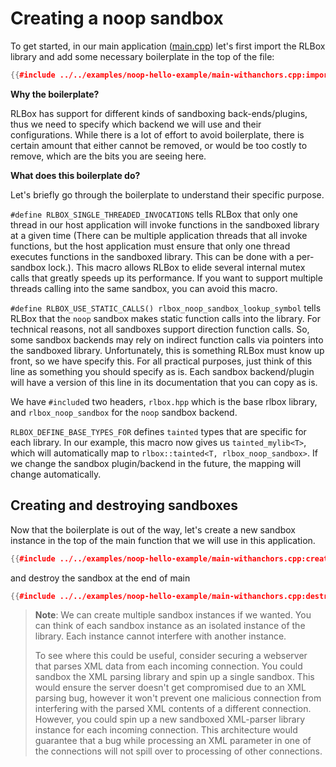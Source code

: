 # Creating a noop sandbox

To get started, in our main application
([main.cpp](examples/hello-example/main.cpp)) let's first import the RLBox
library and add some necessary boilerplate in the top of the file:

```cpp
{{#include ../../examples/noop-hello-example/main-withanchors.cpp:imports}}
```

**Why the boilerplate?**

RLBox has support for different kinds of sandboxing back-ends/plugins, thus we
need to specify which backend we will use and their configurations. While there
is a lot of effort to avoid boilerplate, there is certain amount that either
cannot be removed, or would be too costly to remove, which are the bits you are
seeing here.

**What does this boilerplate do?**

Let's briefly go through the boilerplate to understand their specific purpose.

`#define RLBOX_SINGLE_THREADED_INVOCATIONS` tells RLBox that only one thread in
our host application will invoke functions in the sandboxed library at a given
time (There can be multiple application threads that all invoke functions, but
the host application must ensure that only one thread executes functions in the
sandboxed library. This can be done with a per-sandbox lock.). This macro allows
RLBox to elide several internal mutex calls that greatly speeds up its
performance. If you want to support multiple threads calling into the same
sandbox, you can avoid this macro.

`#define RLBOX_USE_STATIC_CALLS() rlbox_noop_sandbox_lookup_symbol` tells RLBox
that the `noop` sandbox makes static function calls into the library. For
technical reasons, not all sandboxes support direction function calls. So, some
sandbox backends may rely on indirect function calls via pointers into the
sandboxed library. Unfortunately, this is something RLBox must know up front, so
we have specify this. For all practical purposes, just think of this line as
something you should specify as is. Each sandbox backend/plugin will have a
version of this line in its documentation that you can copy as is.

We have `#include`d two headers, `rlbox.hpp` which is the base rlbox library,
and `rlbox_noop_sandbox` for the `noop` sandbox backend.

`RLBOX_DEFINE_BASE_TYPES_FOR` defines `tainted` types that are specific for each
library. In our example, this macro now gives us `tainted_mylib<T>`, which will
automatically map to `rlbox::tainted<T, rlbox_noop_sandbox>`. If we change the
sandbox plugin/backend in the future, the mapping will change automatically.

## Creating and destroying sandboxes

Now that the boilerplate is out of the way, let's create a new sandbox instance
in the top of the main function that we will use in this application.

```cpp
{{#include ../../examples/noop-hello-example/main-withanchors.cpp:create}}
```

and destroy the sandbox at the end of main

```cpp
{{#include ../../examples/noop-hello-example/main-withanchors.cpp:destroy}}
```

> **Note**: We can create multiple sandbox instances if we wanted. You can think
> of each sandbox instance as an isolated instance of the library. Each instance
> cannot interfere with another instance.
>
> To see where this could be useful, consider securing a webserver that parses
> XML data from each incoming connection. You could sandbox the XML parsing
> library and spin up a single sandbox. This would ensure the server doesn't get
> compromised due to an XML parsing bug, however it won't prevent one malicious
> connection from interfering with the parsed XML contents of a different
> connection. However, you could spin up a new sandboxed XML-parser library
> instance for each incoming connection. This architecture would guarantee that
> a bug while processing an XML parameter in one of the connections will not
> spill over to processing of other connections.
